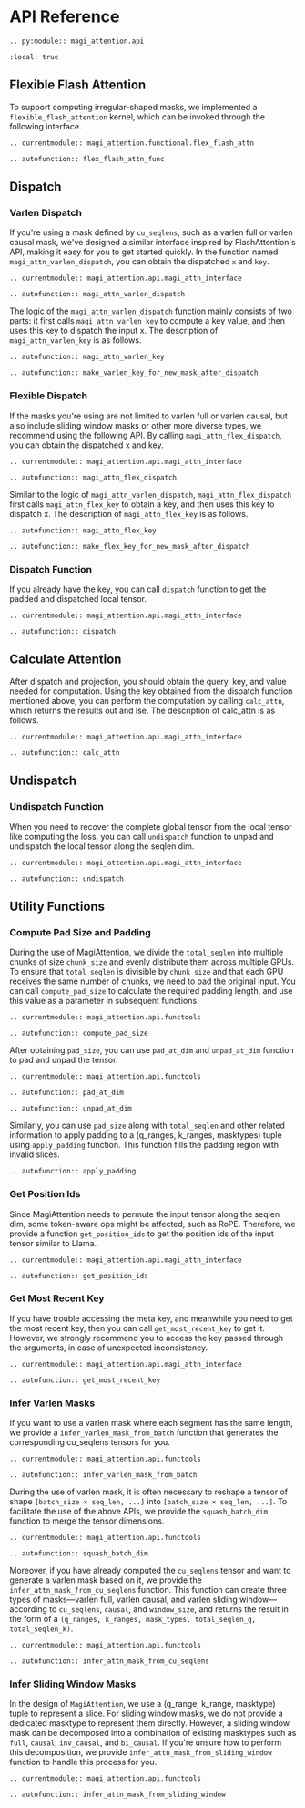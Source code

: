 # API Reference

```{eval-rst}
.. py:module:: magi_attention.api
```

```{contents}
:local: true
```

## Flexible Flash Attention

To support computing irregular-shaped masks, we implemented a `flexible_flash_attention` kernel, which can be invoked through the following interface.

```{eval-rst}
.. currentmodule:: magi_attention.functional.flex_flash_attn
```

```{eval-rst}
.. autofunction:: flex_flash_attn_func
```


## Dispatch

### Varlen Dispatch

If you're using a mask defined by `cu_seqlens`, such as a varlen full or varlen causal mask, we've designed a similar interface inspired by FlashAttention's API, making it easy for you to get started quickly. In the function named `magi_attn_varlen_dispatch`, you can obtain the dispatched `x` and `key`.

```{eval-rst}
.. currentmodule:: magi_attention.api.magi_attn_interface
```

```{eval-rst}
.. autofunction:: magi_attn_varlen_dispatch
```

The logic of the `magi_attn_varlen_dispatch` function mainly consists of two parts: it first calls `magi_attn_varlen_key` to compute a key value, and then uses this key to dispatch the input x. The description of `magi_attn_varlen_key` is as follows.

```{eval-rst}
.. autofunction:: magi_attn_varlen_key
```


```{eval-rst}
.. autofunction:: make_varlen_key_for_new_mask_after_dispatch
```


### Flexible Dispatch

If the masks you're using are not limited to varlen full or varlen causal, but also include sliding window masks or other more diverse types, we recommend using the following API. By calling `magi_attn_flex_dispatch`, you can obtain the dispatched x and key.

```{eval-rst}
.. currentmodule:: magi_attention.api.magi_attn_interface
```

```{eval-rst}
.. autofunction:: magi_attn_flex_dispatch
```

Similar to the logic of `magi_attn_varlen_dispatch`, `magi_attn_flex_dispatch` first calls `magi_attn_flex_key` to obtain a key, and then uses this key to dispatch x. The description of `magi_attn_flex_key` is as follows.

```{eval-rst}
.. autofunction:: magi_attn_flex_key
```

```{eval-rst}
.. autofunction:: make_flex_key_for_new_mask_after_dispatch
```

### Dispatch Function

If you already have the key, you can call `dispatch` function to get the padded and dispatched local tensor.

```{eval-rst}
.. currentmodule:: magi_attention.api.magi_attn_interface
```

```{eval-rst}
.. autofunction:: dispatch
```

## Calculate Attention

After dispatch and projection, you should obtain the query, key, and value needed for computation. Using the key obtained from the dispatch function mentioned above, you can perform the computation by calling `calc_attn`, which returns the results out and lse. The description of calc_attn is as follows.

```{eval-rst}
.. currentmodule:: magi_attention.api.magi_attn_interface
```

```{eval-rst}
.. autofunction:: calc_attn
```

## Undispatch


### Undispatch Function

When you need to recover the complete global tensor from the local tensor like computing the loss, you can call `undispatch` function to unpad and undispatch the local tensor along the seqlen dim.

```{eval-rst}
.. currentmodule:: magi_attention.api.magi_attn_interface
```

```{eval-rst}
.. autofunction:: undispatch
```


## Utility Functions

### Compute Pad Size and Padding

During the use of MagiAttention, we divide the `total_seqlen` into multiple chunks of size `chunk_size` and evenly distribute them across multiple GPUs. To ensure that `total_seqlen` is divisible by `chunk_size` and that each GPU receives the same number of chunks, we need to pad the original input. You can call `compute_pad_size` to calculate the required padding length, and use this value as a parameter in subsequent functions.

```{eval-rst}
.. currentmodule:: magi_attention.api.functools
```

```{eval-rst}
.. autofunction:: compute_pad_size
```

After obtaining `pad_size`, you can use `pad_at_dim` and `unpad_at_dim` function to pad and unpad the tensor.

```{eval-rst}
.. currentmodule:: magi_attention.api.functools
```

```{eval-rst}
.. autofunction:: pad_at_dim
```

```{eval-rst}
.. autofunction:: unpad_at_dim
```

Similarly, you can use `pad_size` along with `total_seqlen` and other related information to apply padding to a (q_ranges, k_ranges, masktypes) tuple using `apply_padding` function. This function fills the padding region with invalid slices.

```{eval-rst}
.. autofunction:: apply_padding
```


### Get Position Ids

Since MagiAttention needs to permute the input tensor along the seqlen dim, some token-aware ops might be affected, such as RoPE. Therefore, we provide a function `get_position_ids` to get the position ids of the input tensor similar to Llama.


```{eval-rst}
.. currentmodule:: magi_attention.api.magi_attn_interface
```

```{eval-rst}
.. autofunction:: get_position_ids
```


### Get Most Recent Key

If you have trouble accessing the meta key, and meanwhile you need to get the most recent key, then you can call `get_most_recent_key` to get it. However, we strongly recommend you to access the key passed through the arguments, in case of unexpected inconsistency.

```{eval-rst}
.. currentmodule:: magi_attention.api.magi_attn_interface
```

```{eval-rst}
.. autofunction:: get_most_recent_key
```


### Infer Varlen Masks

If you want to use a varlen mask where each segment has the same length, we provide a `infer_varlen_mask_from_batch` function that generates the corresponding cu_seqlens tensors for you.

```{eval-rst}
.. currentmodule:: magi_attention.api.functools
```

```{eval-rst}
.. autofunction:: infer_varlen_mask_from_batch
```

During the use of varlen mask, it is often necessary to reshape a tensor of shape `[batch_size × seq_len, ...]` into `[batch_size × seq_len, ...]`. To facilitate the use of the above APIs, we provide the `squash_batch_dim` function to merge the tensor dimensions.

```{eval-rst}
.. currentmodule:: magi_attention.api.functools
```

```{eval-rst}
.. autofunction:: squash_batch_dim
```

Moreover, if you have already computed the ``cu_seqlens`` tensor and want to generate a varlen mask based on it, we provide the ``infer_attn_mask_from_cu_seqlens`` function. This function can create three types of masks—varlen full, varlen causal, and varlen sliding window—according to `cu_seqlens`, `causal`, and `window_size`, and returns the result in the form of a `(q_ranges, k_ranges, mask_types, total_seqlen_q, total_seqlen_k)`.

```{eval-rst}
.. currentmodule:: magi_attention.api.functools
```

```{eval-rst}
.. autofunction:: infer_attn_mask_from_cu_seqlens
```

### Infer Sliding Window Masks

In the design of `MagiAttention`, we use a (q_range, k_range, masktype) tuple to represent a slice. For sliding window masks, we do not provide a dedicated masktype to represent them directly. However, a sliding window mask can be decomposed into a combination of existing masktypes such as `full`, `causal`, `inv_causal`, and `bi_causal`. If you're unsure how to perform this decomposition, we provide `infer_attn_mask_from_sliding_window` function to handle this process for you.

```{eval-rst}
.. currentmodule:: magi_attention.api.functools
```

```{eval-rst}
.. autofunction:: infer_attn_mask_from_sliding_window
```
